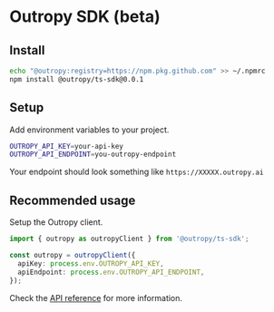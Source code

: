 # Outropy SDK (beta)

## Install

```bash
echo "@outropy:registry=https://npm.pkg.github.com" >> ~/.npmrc
npm install @outropy/ts-sdk@0.0.1
```

## Setup

Add environment variables to your project.

```bash
OUTROPY_API_KEY=your-api-key
OUTROPY_API_ENDPOINT=you-outropy-endpoint
```

Your endpoint should look something like `https://XXXXX.outropy.ai` 


## Recommended usage

Setup the Outropy client.

```ts
import { outropy as outropyClient } from '@outropy/ts-sdk';

const outropy = outropyClient({
  apiKey: process.env.OUTROPY_API_KEY,
  apiEndpoint: process.env.OUTROPY_API_ENDPOINT,
});
```

Check the [API reference](https://docs.outropy.ai/api-reference/introduction) for more information.
